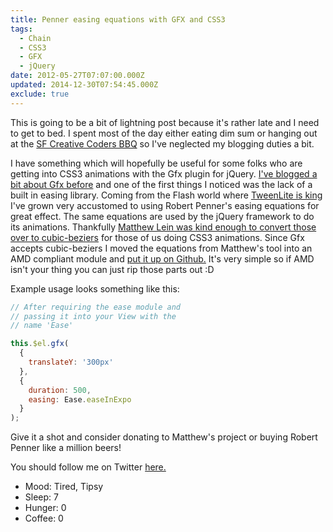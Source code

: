 ```yaml
---
title: Penner easing equations with GFX and CSS3
tags:
  - Chain
  - CSS3
  - GFX
  - jQuery
date: 2012-05-27T07:07:00.000Z
updated: 2014-12-30T07:54:45.000Z
exclude: true
---
```


This is going to be a bit of lightning post because it's rather late and I need to get to bed. I spent most of the day either eating dim sum or hanging out at the [SF Creative Coders BBQ](http://www.meetup.com/San-Francisco-Creative-Coders/) so I've neglected my blogging duties a bit.

I have something which will hopefully be useful for some folks who are getting into CSS3 animations with the Gfx plugin for jQuery. [I've blogged a bit about Gfx before](http://robdodson.me/blog/2012/05/22/css3-transitions-with-gfx/) and one of the first things I noticed was the lack of a built in easing library. Coming from the Flash world where [TweenLite is king](http://www.greensock.com/tweenlite/) I've grown very accustomed to using Robert Penner's easing equations for great effect. The same equations are used by the jQuery framework to do its animations. Thankfully [Matthew Lein was kind enough to convert those over to cubic-beziers](http://matthewlein.com/ceaser/) for those of us doing CSS3 animations. Since Gfx accepts cubic-beziers I moved the equations from Matthew's tool into an AMD compliant module and [put it up on Github.](https://github.com/robdodson/amd-css3-ease) It's very simple so if AMD isn't your thing you can just rip those parts out :D

Example usage looks something like this:

```js
// After requiring the ease module and
// passing it into your View with the
// name 'Ease'

this.$el.gfx(
  {
    translateY: '300px'
  },
  {
    duration: 500,
    easing: Ease.easeInExpo
  }
);
```

Give it a shot and consider donating to Matthew's project or buying Robert Penner like a million beers!

You should follow me on Twitter [here.](http://twitter.com/rob_dodson)

- Mood: Tired, Tipsy
- Sleep: 7
- Hunger: 0
- Coffee: 0
